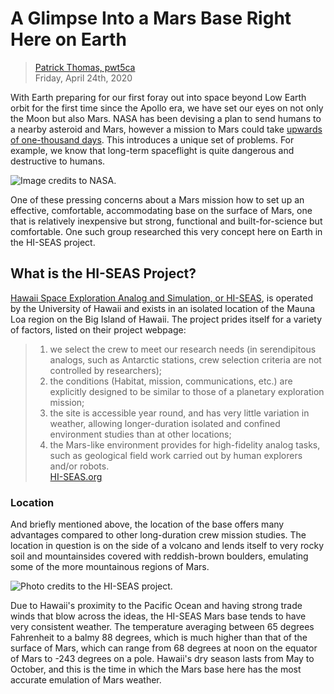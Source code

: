 # A Glimpse Into a Mars Base Right Here on Earth

> [Patrick Thomas, pwt5ca](https://github.com/patthomasrick)  
> Friday, April 24th, 2020

With Earth preparing for our first foray out into space beyond Low Earth orbit for the first time since the Apollo era, we have set our eyes on not only the Moon but also Mars. NASA has been devising a plan to send humans to a nearby asteroid and Mars, however a mission to Mars could take [upwards of one-thousand days](https://nvite.jsc.nasa.gov/presentations/b2/D1_Mars_Connolly.pdf). This introduces a unique set of problems. For example, we know that long-term spaceflight is quite dangerous and destructive to humans. 

![Image credits to NASA.](https://www.nasa.gov/sites/default/files/styles/full_width_feature/public/thumbnails/image/journey_to_mars.jpeg)

One of these pressing concerns about a Mars mission how to set up an effective, comfortable, accommodating base on the surface of Mars, one that is relatively inexpensive but strong, functional and built-for-science but comfortable. One such group researched this very concept here on Earth in the HI-SEAS project.

## What is the HI-SEAS Project?

[Hawaii Space Exploration Analog and Simulation, or HI-SEAS](https://hi-seas.org/), is operated by the University of Hawaii and exists in an isolated location of the Mauna Loa region on the Big Island of Hawaii. The project prides itself for a variety of factors, listed on their project webpage:

> 1. we select the crew to meet our research needs (in serendipitous analogs, such as Antarctic stations, crew selection criteria are not controlled by researchers);
> 2. the conditions (Habitat, mission, communications, etc.) are explicitly designed to be similar to those of a planetary exploration mission;
> 3. the site is accessible year round, and has very little variation in weather, allowing longer-duration isolated and confined environment studies than at other locations;
>4. the Mars-like environment provides for high-fidelity analog tasks, such as geological field work carried out by human explorers and/or robots.  
> [HI-SEAS.org](https://hi-seas.org/)

### Location

And briefly mentioned above, the location of the base offers many advantages compared to other long-duration crew mission studies. The location in question is on the side of a volcano and lends itself to very rocky soil and mountainsides covered with reddish-brown boulders, emulating some of the more mountainous regions of Mars.

![Photo credits to the HI-SEAS project.](https://hi-seas.org/wp-content/gallery/hiseasall/DSC_0563-1.JPG)

Due to Hawaii's proximity to the Pacific Ocean and having strong trade winds that blow across the ideas, the HI-SEAS Mars base tends to have very consistent weather. The temperature averaging between 65 degrees Fahrenheit to a balmy 88 degrees, which is much higher than that of the surface of Mars, which can range from 68 degrees at noon on the equator of Mars to -243 degrees on a pole. Hawaii's dry season lasts from May to October, and this is the time in which the Mars base here has the most accurate emulation of Mars weather.

